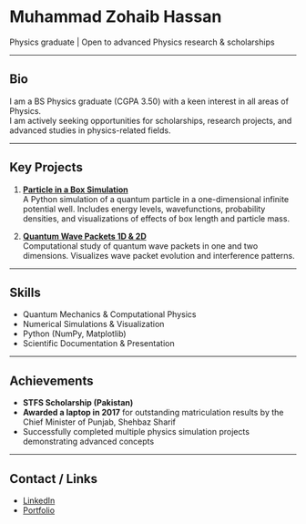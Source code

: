 # Muhammad Zohaib Hassan

Physics graduate | Open to advanced Physics research & scholarships

---

## Bio
I am a BS Physics graduate (CGPA 3.50) with a keen interest in all areas of Physics.  
I am actively seeking opportunities for scholarships, research projects, and advanced studies in physics-related fields.  

---

## Key Projects
1. **[Particle in a Box Simulation](https://github.com/yourusername/Particle_in_a_Box)**  
   A Python simulation of a quantum particle in a one-dimensional infinite potential well. Includes energy levels, wavefunctions, probability densities, and visualizations of effects of box length and particle mass.

2. **[Quantum Wave Packets 1D & 2D](https://github.com/yourusername/Quantum_Wave_Packets)**  
   Computational study of quantum wave packets in one and two dimensions. Visualizes wave packet evolution and interference patterns.

---

## Skills
- Quantum Mechanics & Computational Physics
- Numerical Simulations & Visualization
- Python (NumPy, Matplotlib)
- Scientific Documentation & Presentation

---

## Achievements
- **STFS Scholarship (Pakistan)**  
- **Awarded a laptop in 2017** for outstanding matriculation results by the Chief Minister of Punjab, Shehbaz Sharif  
- Successfully completed multiple physics simulation projects demonstrating advanced concepts

---

## Contact / Links
- [LinkedIn](https://www.linkedin.com/in/yourprofile)
- [Portfolio](https://yourportfolio.com)
